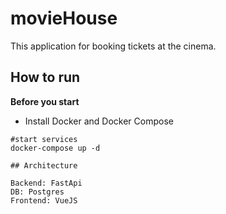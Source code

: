 # movieHouse

This application for booking tickets at the cinema. 

## How to run

__Before you start__ 

* Install Docker and Docker Compose

```
#start services
docker-compose up -d

## Architecture

Backend: FastApi
DB: Postgres
Frontend: VueJS

